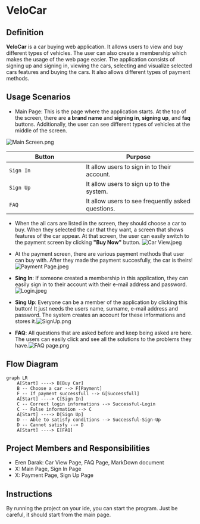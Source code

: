 
# VeloCar
## Definition
**VeloCar** is a car buying web application. It allows users to view and buy different types of vehicles. The user can also create a membership which makes the usage of the web page easier. The application consists of signing up and signing in, viewing the cars, selecting and visualize selected cars features and buying the cars. It also allows different types of payment methods.

## Usage Scenarios
* Main Page: This is the page where the application starts. At the top of the screen, there are **a brand name** and **signing in**, **signing up**, and **faq** buttons. Additionally, the user can see different types of vehicles at the middle of the screen.

![Main Screen.png](https://www.dropbox.com/scl/fi/rwwa7oxn44xmv58mhvvwc/Main-Screen.png?rlkey=9j8oybxk3sibl29beo6ftwoui&dl=0&raw=1)

 |Button                         |Purpose					|
|-------------------------------|-----------------------------|
|`Sign In			`            |It allow users to sign in to their account.|
|`Sign Up						`|It allow users to sign up to the system.
|`FAQ						`|It allow users to see frequently asked questions.

*  When the all cars are listed in the screen, they should choose a car to buy. When they selected the car that they want, a screen that shows features of the car appear. At that screen, the user can easily switch to the payment screen by clicking **"Buy Now"** button. 
![Car View.jpeg](https://www.dropbox.com/scl/fi/ucdde6r5u7zfaunwa3ovy/Car-View.jpeg?rlkey=9ak6xgipb0hbibsa2q9ry74xf&dl=0&raw=1)

* At the payment screen, there are various payment methods that user can buy with. After they made the payment succesfully, the car is theirs!
![Payment Page.jpeg](https://www.dropbox.com/scl/fi/gfvanrhe3c8s602a61ydz/Payment-Page.jpeg?rlkey=zz5kngaqt2u2iahdvtqrfsdzp&dl=0&raw=1)

* **Sing In**: If someone created a membership in this application, they can easily sign in to their account with their e-mail address and password.![Login.jpeg](https://www.dropbox.com/scl/fi/o1z7qqqxqbmaxwn5oeweb/Login.jpeg?rlkey=yzj79cher2jwm0hfz95y4pmwk&dl=0&raw=1)

* **Sing Up**: Everyone can be a member of the application by clicking this button! It just needs the users name, surname, e-mail address and password. The system creates an account for these informations and stores it.![SignUp.png](https://www.dropbox.com/scl/fi/mi81dg4wtcv5d8wx3qlb7/SignUp.png?rlkey=jc1kre5hknqrwexdhwt56i9jf&dl=0&raw=1)

* **FAQ**: All questions that are asked before and keep being asked are here. The users can easily click and see all the solutions to the problems they have.![FAQ page.png](https://www.dropbox.com/scl/fi/wrziazgzcx885rhjl4thi/FAQ-page.png?rlkey=w6m5is46r1wtsyts1itwqq9ae&dl=0&raw=1)

## Flow Diagram

```mermaid
graph LR
	A[Start] ----> B[Buy Car]
	B -- Choose a car --> F[Payment]
	F -- If payment successfull --> G[Successfull]
	A[Start] ----> C[Sign In]
	C -- Correct login informations --> Successful-Login
	C -- False information --> C
	A[Start] ----> D[Sign Up]
	D -- Able to satisfy conditions --> Successful-Sign-Up
	D -- Cannot satisfy --> D
	A[Start] ----> E[FAQ]
```
## Project Members and Responsibilities

 - Eren Darak: Car View Page, FAQ Page, MarkDown document
 - X: Main Page, Sign In Page
 - X: Payment Page, Sign Up Page

## Instructions

By running the project on your ide, you can start the program. Just be careful, it should start from the main page.
